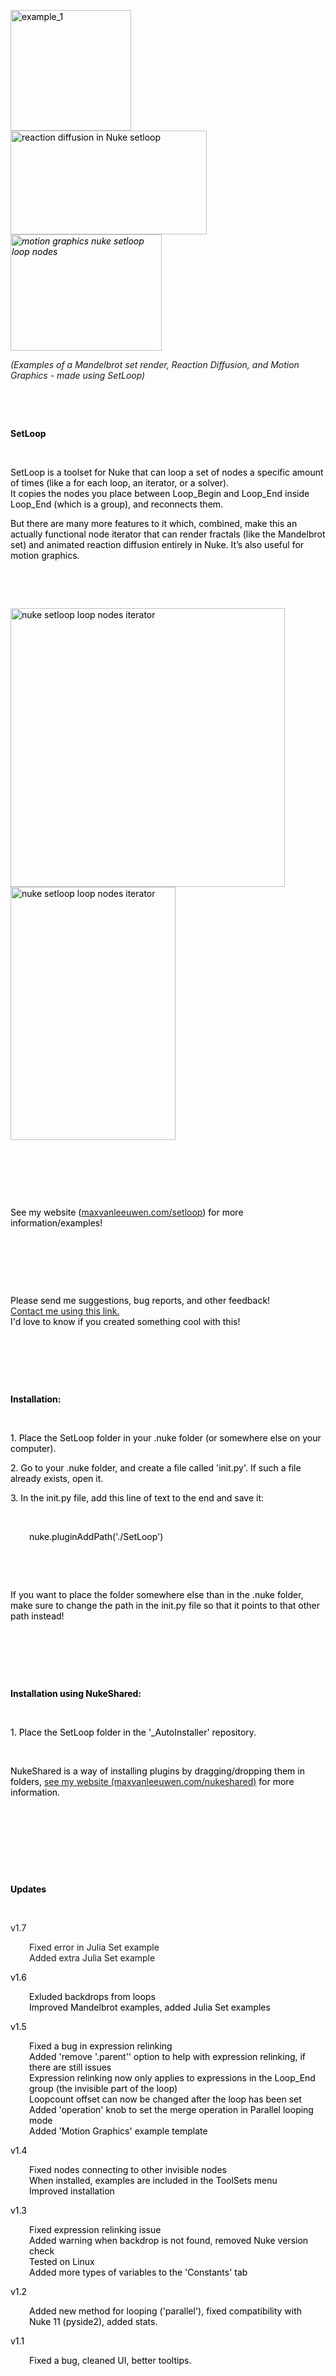 <p style="color: #000000;"><span style="color: #000000;"><img src="https://maxvanleeuwen.com/wp-content/uploads/STILL_1-1.jpg" alt="example_1" width="193" height="193" /><img src="https://maxvanleeuwen.com/wp-content/uploads/ReactionDiffusion.gif" alt="reaction diffusion in Nuke setloop" width="314" height="166" /><em><img src="https://maxvanleeuwen.com/wp-content/uploads/MotionGraphics.gif" alt="motion graphics nuke setloop loop nodes" width="242" height="186" /></em></span></p>
<p><em>(Examples of a Mandelbrot set render, Reaction Diffusion, and Motion Graphics - made using SetLoop)</em></p>
<p><span style="color: #000000;"> </span></p>
<p> </p>
<p><span style="color: #000000;"><strong>SetLoop</strong></span></p>
<p> </p>
<p><span style="color: #000000;">SetLoop is a toolset for Nuke that can loop a set of nodes a specific amount of times (like a for each loop, an iterator, or a solver). </span><br /><span style="color: #000000;">It copies the nodes you place between Loop_Begin and Loop_End inside Loop_End (which is a group), and reconnects them.</span></p>
<p><span style="color: #000000;">But there are many more features to it which, combined, make this an actually functional node iterator that can render fractals (like the Mandelbrot set) and animated reaction diffusion entirely in Nuke. It’s also useful for motion graphics.</span></p>
<p><span style="color: #000000;"> </span></p>
<p> </p>
<p style="color: #000000;"><img src="https://maxvanleeuwen.com/wp-content/uploads/SetLoop_properties.png" alt="nuke setloop loop nodes iterator" width="439" height="446" /><img src="https://maxvanleeuwen.com/wp-content/uploads/SetLoop_nodes.png" alt="nuke setloop loop nodes iterator" width="264" height="405" /></p>
<p style="color: #000000;"><span style="color: #000000;"> </span></p>
<p style="color: #000000;"> </p>
<p style="color: #000000;"> </p>
<p style="color: #000000;"><span>See my website (</span><a href="https://maxvanleeuwen.com/setloop">maxvanleeuwen.com/setloop</a><span>) for more information/examples!</span></p>
<p style="color: #000000;"> </p>
<p> </p>
<p> </p>
<p><span style="color: #000000;">Please send me suggestions, bug reports, and other feedback!<br /></span><a href="https://maxvanleeuwen.com/contact/" target="_blank">Contact me using this link.</a><br /><span style="color: #000000;">I'd love to know if you created something cool with this!</span></p>
<p> </p>
<p> </p>
<p> </p>
<p><span style="color: #000000;"><strong>Installation:</strong></span></p>
<p> </p>
<p><span style="color: #000000;">1. Place the SetLoop folder in your .nuke folder (or somewhere else on your computer).</span></p>
<p><span style="color: #000000;">2. Go to your .nuke folder, and create a file called 'init.py'. If such a file already exists, open it.</span></p>
<p><span style="color: #000000;">3. In the init.py file, add this line of text to the end and save it:</span></p>
<p> </p>
<p style="margin-left: 30px;"><span style="color: #000000;">nuke.pluginAddPath('./SetLoop')</span></p>
<p><span style="color: #000000;"> </span></p>
<p> </p>
<p><span style="color: #000000;">If you want to place the folder somewhere else than in the .nuke folder, make sure to change the path in the init.py file so that it points to that other path instead!</span></p>
<p> </p>
<p> </p>
<p> </p>
<p><span style="color: #000000;"><strong>Installation using NukeShared:</strong></span></p>
<p> </p>
<p><span style="color: #000000;">1. Place the SetLoop folder in the '_AutoInstaller' repository.</span></p>
<p> </p>
<p><span style="color: #000000;">NukeShared is a way of installing plugins by dragging/dropping them in folders, </span><a href="https://maxvanleeuwen.com/nukeshared" target="_blank">see my website (maxvanleeuwen.com/nukeshared)</a><span style="color: #000000;"> for more information.</span></p>
<p> </p>
<p> </p>
<p><span style="color: #000000;"> </span></p>
<p> </p>
<p><span style="color: #000000;"><strong>Updates</strong></span></p>
<p> </p>
<p>v1.7</p>
<p style="margin-left: 30px;">Fixed error in Julia Set example<br />Added extra Julia Set example</p>
<p><span style="color: #000000;">v1.6</span></p>
<p style="margin-left: 30px;"><span style="color: #000000;">Exluded backdrops from loops<br />Improved Mandelbrot examples, added Julia Set examples</span></p>
<p><span style="color: #000000;">v1.5</span></p>
<p style="margin-left: 30px;"><span style="color: #000000;">Fixed a bug in expression relinking</span><br /><span style="color: #000000;">Added 'remove '.parent'' option to help with expression relinking, if there are still issues</span><br /><span style="color: #000000;">Expression relinking now only applies to expressions in the Loop_End group (the invisible part of the loop)</span><br /><span style="color: #000000;">Loopcount offset can now be changed after the loop has been set</span><br /><span style="color: #000000;">Added 'operation' knob to set the merge operation in Parallel looping mode</span><br /><span style="color: #000000;">Added 'Motion Graphics' example template</span></p>
<p><span style="color: #000000;">v1.4</span></p>
<p style="margin-left: 30px;"><span style="color: #000000;">Fixed nodes connecting to other invisible nodes</span><br /><span style="color: #000000;">When installed, examples are included in the ToolSets menu</span><br /><span style="color: #000000;">Improved installation</span></p>
<p><span style="color: #000000;">v1.3</span></p>
<p style="margin-left: 30px;"><span style="color: #000000;">Fixed expression relinking issue<br />Added warning when backdrop is not found, removed Nuke version check<br />Tested on Linux<br />Added more types of variables to the 'Constants' tab<br /></span></p>
<p><span style="color: #000000;">v1.2</span></p>
<p style="margin-left: 30px;"><span style="color: #000000;">Added new method for looping ('parallel'), fixed compatibility with Nuke 11 (pyside2), added stats.</span></p>
<p><span style="color: #000000;">v1.1</span></p>
<p style="margin-left: 30px;"><span style="color: #000000;">Fixed a bug, cleaned UI, better tooltips.</span></p>
